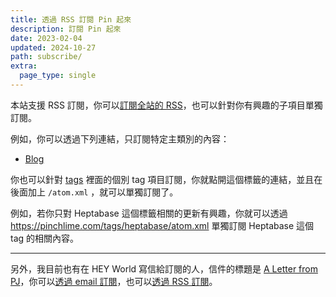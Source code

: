 ```yaml
---
title: 透過 RSS 訂閱 Pin 起來
description: 訂閱 Pin 起來
date: 2023-02-04
updated: 2024-10-27
path: subscribe/
extra:
  page_type: single
---
```



本站支援 RSS 訂閱，你可以[訂閱全站的 RSS](/atom.xml)，也可以針對你有興趣的子項目單獨訂閱。

例如，你可以透過下列連結，只訂閱特定主類別的內容：

- [Blog](/blog/atom.xml)

你也可以針對 [tags](/tags) 裡面的個別 tag 項目訂閱，你就點開這個標籤的連結，並且在後面加上 `/atom.xml` ，就可以單獨訂閱了。

例如，若你只對 Heptabase 這個標籤相關的更新有興趣，你就可以透過 <https://pinchlime.com/tags/heptabase/atom.xml> 單獨訂閱 Heptabase 這個 tag 的相關內容。 

---

另外，我目前也有在 HEY World 寫信給訂閱的人，信件的標題是 [A Letter from PJ](@/pages/letters.md)，你可以[透過 email 訂閱](https://world.hey.com/mimir)，也可以[透過 RSS 訂閱](https://world.hey.com/mimir/feed.atom)。
